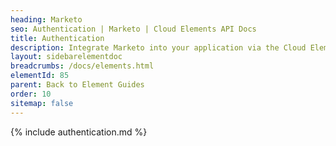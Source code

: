 ```yaml
---
heading: Marketo
seo: Authentication | Marketo | Cloud Elements API Docs
title: Authentication
description: Integrate Marketo into your application via the Cloud Elements APIs.
layout: sidebarelementdoc
breadcrumbs: /docs/elements.html
elementId: 85
parent: Back to Element Guides
order: 10
sitemap: false
---
```


{% include authentication.md %}
